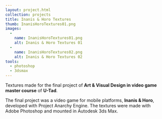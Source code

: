 ```yaml
---
layout: project.html
collection: projects
title: Inanis & Horo Textures
thumb: InanisHoroTextures01.png
images:
  -
    name: InanisHoroTextures01.png
    alt: Inanis & Horo Textures 01
  -
    name: InanisHoroTextures02.png
    alt: Inanis & Horo Textures 02
tools:
  - photoshop
  - 3dsmax
---
```


Textures made for the final project of **Art & Visual Design in video game master course** of **U-Tad**.

The final project was a video game for mobile platforms, **Inanis & Horo**,  developed with Project Anarchy Engine. The textures were made with Adobe 
Photoshop and mounted in Autodesk 3ds Max.

